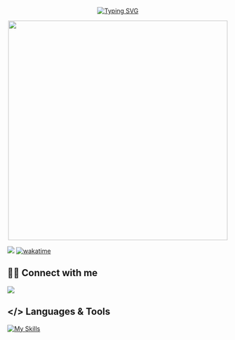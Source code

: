 <p align="center">
  <a href="https://git.io/typing-svg">
    <img src="https://readme-typing-svg.demolab.com?font=clash+display&weight=500&size=32&pause=1000&color=7520F7&center=true&width=435&lines=Hey%2C+I'm+Uzair+%F0%9F%91%8B!" alt="Typing SVG" />
  </a>
</p>

<!--
You can create your typing SVG here: https://readme-typing-svg.demolab.com/demo/ 
-->
<p align="center">
  <img src="https://user-images.githubusercontent.com/74038190/225813708-98b745f2-7d22-48cf-9150-083f1b00d6c9.gif" width="500" />
</p>


![](https://komarev.com/ghpvc/?username=uxam285&color=blue)
[![wakatime](https://wakatime.com/badge/user/5f2c84b8-3c28-428a-920a-47fa511ca5b1.svg)](https://wakatime.com/@5f2c84b8-3c28-428a-920a-47fa511ca5b1)

## 🤝🏼 Connect with me
<p align="left"> 
   <a href="mailto:uzair.buis@gmail.com">
    <img src="https://img.shields.io/badge/-Gmail-c14438?style=for-the-badge&logo=Gmail&logoColor=white&link=mailto:fasih682@gmail.com" />
  </a>
</p>

## </> Languages & Tools

[![My Skills](https://skillicons.dev/icons?i=js,py,react,vue,nextjs,express,fastapi,nodejs,mongodb,mysql,postman,firebase,bash,md,docker,figma,git,githubactions,cloudflare,tailwind,vscode,&perline=12)](https://skillicons.dev)


<!--
**uxam285/uxam285** is a ✨ _special_ ✨ repository because its `README.md` (this file) appears on your GitHub profile.

Here are some ideas to get you started:

- 🔭 I’m currently working on ...
- 🌱 I’m currently learning ...
- 👯 I’m looking to collaborate on ...
- 🤔 I’m looking for help with ...
- 💬 Ask me about ...
- 📫 How to reach me: ...
- 😄 Pronouns: ...
- ⚡ Fun fact: ...
-->
